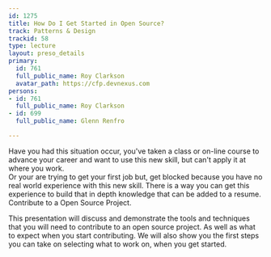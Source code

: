 ```yaml
---
id: 1275
title: How Do I Get Started in Open Source?
track: Patterns & Design
trackid: 58
type: lecture
layout: preso_details
primary:
  id: 761
  full_public_name: Roy Clarkson
  avatar_path: https://cfp.devnexus.com
persons:
- id: 761
  full_public_name: Roy Clarkson
- id: 699
  full_public_name: Glenn Renfro

---
```

Have you had this situation occur, you've taken a class or on-line course to advance your career
and want to use this new skill, but can't apply it at where you work.   
Or your are trying to get your first job but, get blocked because you have no real world
experience with this new skill.  There is a way you can get this experience to build that in depth knowledge
that can be added to a resume. Contribute to a Open Source Project.  

This presentation will discuss and demonstrate the tools and techniques that you will need 
to contribute to an open source project. As well as what to expect when you start contributing. 
We will also show you the first steps you can take on selecting what to work on, when you get started.


